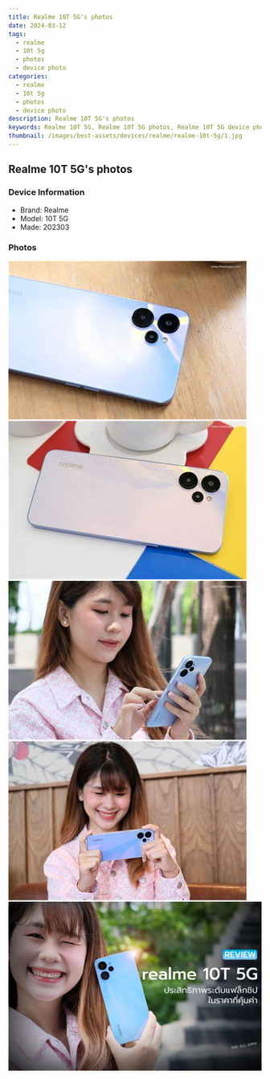 ```yaml
---
title: Realme 10T 5G's photos
date: 2024-03-12
tags: 
  - realme
  - 10t 5g
  - photos
  - device photo
categories: 
  - realme
  - 10t 5g
  - photos
  - device photo
description: Realme 10T 5G's photos
keywords: Realme 10T 5G, Realme 10T 5G photos, Realme 10T 5G device photo
thumbnail: /images/best-assets/devices/realme/realme-10t-5g/1.jpg
---
```


## Realme 10T 5G's photos

### Device Information

- Brand: Realme
- Model: 10T 5G
- Made: 202303

### Photos

![/images/best-assets/devices/realme/realme-10t-5g/1.jpg](/images/best-assets/devices/realme/realme-10t-5g/1.jpg)
![/images/best-assets/devices/realme/realme-10t-5g/2.jpg](/images/best-assets/devices/realme/realme-10t-5g/2.jpg)
![/images/best-assets/devices/realme/realme-10t-5g/3.jpg](/images/best-assets/devices/realme/realme-10t-5g/3.jpg)
![/images/best-assets/devices/realme/realme-10t-5g/4.jpg](/images/best-assets/devices/realme/realme-10t-5g/4.jpg)
![/images/best-assets/devices/realme/realme-10t-5g/5.jpg](/images/best-assets/devices/realme/realme-10t-5g/5.jpg)
